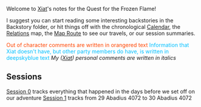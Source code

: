 Welcome to [Xiat](Backstory/Party-Members/Xiat.md)'s notes for the Quest for the Frozen Flame! 

I suggest you can start reading some interesting backstories in the Backstory folder, or hit things off with the chronological [Calendar](Playing-Notes/Calendar.md), the [Relations](Playing-Notes/Relations.md) map, the [Map Route](Playing-Notes/Map-Route.md) to see our travels, or our session summaries.

<font style="color:orangered">Out of character comments are written in orangered text</font> 
<font style="color:deepskyblue">Information that Xiat doesn't have, but other party members do have, is written in deepskyblue text</font>
*My ([Xiat](Backstory/Party-Members/Xiat.md)) personal comments are written in italics*

## Sessions
[Session 0](Playing-Notes/Session-0.md) tracks everything that happened in the days before we set off on our adventure
[Session 1](Playing-Notes/Session-1.md) tracks from 29 Abadius 4072 to 30 Abadius 4072
